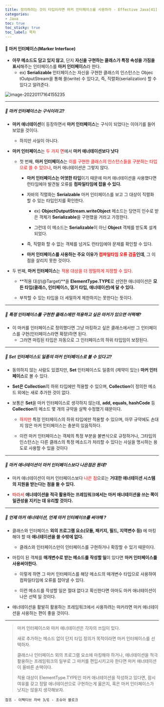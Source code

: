 ```yaml
---
title: 정의하려는 것이 타입이라면 마커 인터페이스를 사용하라 - Effective Java[41]
categories:
- Java
toc: true
toc_sticky: true
toc_label: 목차
---
```




#### 🔗 마커 인터페이스(Marker Interface)

* **아무 메소드도 담고 있지 않고**, 단지 **자신을 구현하는 클래스가 특정 속성을 가짐을 표시**해주는 인터페이스를 **마커 인터페이스**라 한다.
  * ex) **Serializable** 인터페이스는 자신을 구현한 클래스의 인스턴스는 Objec tOutputStream을 통해 쓸(write) 수 있다고, 즉, 직렬화(serialization) 할 수 있다고 알려준다.


![image-20220117164155235](C:\Users\yoonoa\Documents\yjkim2015.github.io\assets\images\2022-01-17-effective-java41\image-20220117164155235.png)

<hr>



##### 💎 마커 인터페이스는 구식이라고?

* **마커 애너테이션**이 등장하면서 **마커 인터페이스**는 구식이 되었다는 이야기를 들어보았을 것이다.

  * 하지만 사실이 아니다.

  

* **마커 인터페이스**는 <span style="color:red;">두 가지 면</span>에서 **마커 애너테이션보다 낫다**

  * 첫 번째, **마커 인터페이스**는 <span style="color:red;">이를 구현한 클래스의 인스턴스들을 구분하는 타입으로 쓸 수 있으나</span>, 마커 애너테이션은 그렇지 않다.

    * **마커 인터페이스는 어엿한 타입**이기 때문에 마커 애너테이션을 사용했다면 런타임에야 발견될 오류를 **컴파일타임에 잡을 수 있다.**

    

    * 자바의 직렬화는 **Serialzable** 마커 인터페이스를 보고 그 대상이 직렬화 할 수 있는 타입인지를 확인한다.

      * ex) **ObjectOutputStream.writeObject** 메소드는 당연히 인수로 받은 객체가 **Serializable**을 구현했을 거라고 가정한다.

      

      * 그런데 이 메소드는 **Serializable**이 아닌 **Object** 객체를 받도록 설계되었다.

    

    * 즉, 직렬화 할 수 없는 객체를 넘겨도 런타임에야 문제를 확인할 수 있다.

    

    * **마커 인터페이스를 사용하는 주요 이유가 <span style="color:red;">컴파일타임 오류 검출</span>인데**, 그 이점을 살리지 못한 것이다.



* 두 번째, **마커 인터페이스**는 <span style="color:red;">적용 대상을 더 정밀하게 지정할 수 있다.</span>

  * **적용 대상(@Target)**을 **ElementType.TYPE**로 선언한 애너테이션은 **모든 타입(클래스, 인터페이스, 열거 타입, 애너테이션)에 달 수 있다.**

  

  * 부착할 수 있는 타입을 더 세밀하게 제한하지는 못한다는 뜻이다.



<hr>



##### 💎 특정 인터페이스를 구현한 클래스에만 적용하고 싶은 마커가 있으면 어떡해?

* 이 마커를 인터페이스로 정의했다면 그냥 마킹하고 싶은 클래스에서만 그 인터페이스를 구현(인터페이스라면 확장)하면 된다.
  * 그러면 마킹된 타입은 자동으로 그 인터페이스의 하위 타입임이 보장된다.



<hr>



##### 💎 Set 인터페이스도 일종의 마커 인터페이스로 볼 수 있다고?

* 동의하지 않는 사람도 있겠지만, **Set** 인터페이스도 일종의 (제약이 있는) **마커 인터페이스**로 볼 수 있다.



* **Set은** **Collection**의 하위 타입에만 적용할 수 있으며, **Collection**이 정의한 메소드 외에는 새로 추가한 것이 없다.



* 보통은 **Set**을 마커 인터페이스로 생각하지 않는데, **add, equals, hashCode** 등 **Collection**의 메소드 몇 개의 규약을 살짝 수정했기 떄문이다.

  * <span style="color:red;">하지만</span> 특정 인터페이스의 하위 타입에만 적용할 수 있으며, 아무 규약에도 손대지 않은 마커 인터페이스는 충분히 있음직하다.

  

  * 이런 마커 인터페이스는 객체의 특정 부분을 불변식으로 규정하거나, 그타입의 인스턴스는 다른 클래스의 특정 메소드가 처리할 수 있다는 사실을 명시하는 용도로 사용할 수 있을 것이다



<hr>



##### 💎 마커 애너테이션이 마커 인터페이스보다 나은점은 뭔데?

* 마커 애너테이션이 마커 인터페이스보다 <span style="color:red;">나은 점</span>으로는 **거대한 애너테이션 시스템의 지원을 받는다는 점을 들 수 있다.**



* <span style="color:red;">따라서</span> **애너테이션을 적극 활용하는 프레임워크에서는 마커 애너테이션을 쓰는 쪽이 일관성을 지키는 데 유리할 것이다.**



<hr>



##### 💎 언제 마커 애너테이션, 언제 마커 인터페이쓰를 써야해 ?

* 클래스와 인터페이스 **외의 프로그램 요소(모듈, 패키지, 필드, 지역변수 등)** 에 마킹해야 할 때 **애너테이션을 쓸 수밖에 없다.**
  * 클래스와 인터페이스만이 인터페이스를 구현하거나 확장할 수 있기 때문이다.



* 마킹이 된 객체를 **매개변수로 받는 메소드를 작성할 일**이 있다면 **마커 인터페이스를 사용써야한다.**

  * 이렇게 하면 그 마커 인터페이스를 해당 메소드의 매개변수 타입으로 사용하여 컴파일타임에 오류를 잡아낼 수 있다.

  

  * 이런 메소드를 작성할 일은 절대 없다고 확신한다면 아마도 마커 애너테이션이 나은 선택 일 것이다.



* 애너테이션을 활발히 활용하는 프레임워크에서 사용하려는 마커라면 마커 애너테이션을 사용하는 편이 좋을 것이다.





<hr>



> 마커 인터페이스와 마커 애너테이션은 각자의 쓰임이 있다.
>
> 새로 추가하는 메소드 없이 단지 타입 정의가 목적이라면 마커 인터페이스를 선택하자.
>
> 
>
> 클래스나 인터페이스 외의 프로그램 요소에 마킹해야 하거나, 애너테이션을 적극 활용하는 프레임워크의 일부로 그 마커를 편입시키고자 한다면 마커 애너테이션이 올바른 손택이다.
>
>
> 적용 대상이 ElementType.TYPE인 마커 애너테이션을 작성하고 있다면, 잠시 여유를 갖고 정말 애너테이션으로 구현하는게 옳은지, 혹은 마커 인터페이스가 낫지는 않을지 생각해보자.









```
참조 - 이펙티브 자바 3/E - 조슈아 블로크
```

